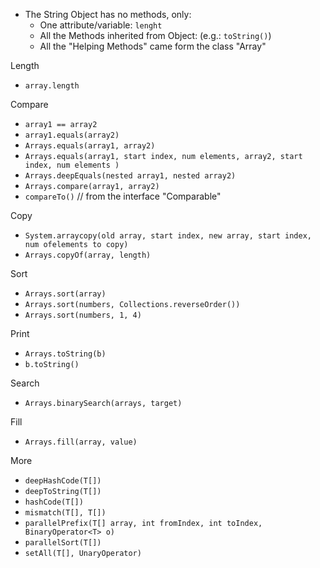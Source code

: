 
- The String Object has no methods, only:
	- One attribute/variable: `lenght`
	- All the Methods inherited from Object: (e.g.: `toString()`)
	- All the "Helping Methods" came form the class "Array"


Length
- `array.length`

Compare
- `array1 == array2` 
- `array1.equals(array2)`
- `Arrays.equals(array1, array2)`
- `Arrays.equals(array1, start index, num elements, array2, start index, num elements )`
- `Arrays.deepEquals(nested array1, nested array2)`
- `Arrays.compare(array1, array2)`
- `compareTo()`  // from the interface "Comparable"

Copy
- `System.arraycopy(old array, start index, new array, start index, num ofelements to copy)`
- `Arrays.copyOf(array, length)`

Sort
- `Arrays.sort(array)`
- `Arrays.sort(numbers, Collections.reverseOrder())`
- `Arrays.sort(numbers, 1, 4)`

Print
- `Arrays.toString(b)`
- `b.toString()`

Search
- `Arrays.binarySearch(arrays, target)`

Fill
- `Arrays.fill(array, value)`

More
- `deepHashCode(T[])`
- `deepToString(T[])`
- `hashCode(T[])`
- `mismatch(T[], T[])`
- `parallelPrefix(T[] array, int fromIndex, int toIndex, BinaryOperator<T> o)`
- `parallelSort(T[])`
- `setAll(T[], UnaryOperator)`
